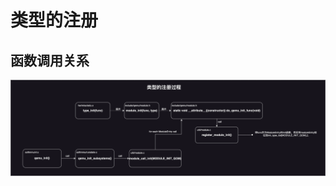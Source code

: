 # 类型的注册

## 函数调用关系

![类型的注册过程](https://github.com/chenyuxiangg/ZLearning/blob/master/qemu/res/%E7%B1%BB%E5%9E%8B%E6%B3%A8%E5%86%8C.png)